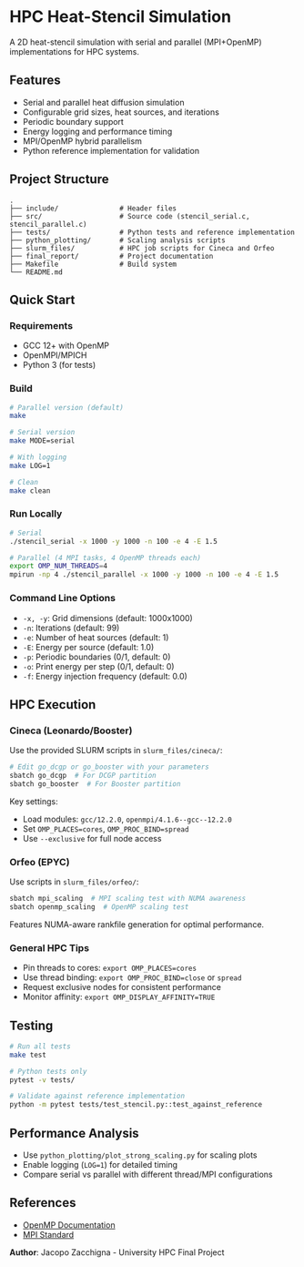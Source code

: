 # HPC Heat-Stencil Simulation

A 2D heat-stencil simulation with serial and parallel (MPI+OpenMP) implementations for HPC systems.

## Features

- Serial and parallel heat diffusion simulation
- Configurable grid sizes, heat sources, and iterations
- Periodic boundary support
- Energy logging and performance timing
- MPI/OpenMP hybrid parallelism
- Python reference implementation for validation

## Project Structure

```
.
├── include/               # Header files
├── src/                   # Source code (stencil_serial.c, stencil_parallel.c)
├── tests/                 # Python tests and reference implementation
├── python_plotting/       # Scaling analysis scripts
├── slurm_files/           # HPC job scripts for Cineca and Orfeo
├── final_report/          # Project documentation
├── Makefile               # Build system
└── README.md
```

## Quick Start

### Requirements

- GCC 12+ with OpenMP
- OpenMPI/MPICH
- Python 3 (for tests)

### Build

```bash
# Parallel version (default)
make

# Serial version
make MODE=serial

# With logging
make LOG=1

# Clean
make clean
```

### Run Locally

```bash
# Serial
./stencil_serial -x 1000 -y 1000 -n 100 -e 4 -E 1.5

# Parallel (4 MPI tasks, 4 OpenMP threads each)
export OMP_NUM_THREADS=4
mpirun -np 4 ./stencil_parallel -x 1000 -y 1000 -n 100 -e 4 -E 1.5
```

### Command Line Options

- `-x, -y`: Grid dimensions (default: 1000x1000)
- `-n`: Iterations (default: 99)
- `-e`: Number of heat sources (default: 1)
- `-E`: Energy per source (default: 1.0)
- `-p`: Periodic boundaries (0/1, default: 0)
- `-o`: Print energy per step (0/1, default: 0)
- `-f`: Energy injection frequency (default: 0.0)

## HPC Execution

### Cineca (Leonardo/Booster)

Use the provided SLURM scripts in `slurm_files/cineca/`:

```bash
# Edit go_dcgp or go_booster with your parameters
sbatch go_dcgp  # For DCGP partition
sbatch go_booster  # For Booster partition
```

Key settings:

- Load modules: `gcc/12.2.0`, `openmpi/4.1.6--gcc--12.2.0`
- Set `OMP_PLACES=cores`, `OMP_PROC_BIND=spread`
- Use `--exclusive` for full node access

### Orfeo (EPYC)

Use scripts in `slurm_files/orfeo/`:

```bash
sbatch mpi_scaling  # MPI scaling test with NUMA awareness
sbatch openmp_scaling  # OpenMP scaling test
```

Features NUMA-aware rankfile generation for optimal performance.

### General HPC Tips

- Pin threads to cores: `export OMP_PLACES=cores`
- Use thread binding: `export OMP_PROC_BIND=close` or `spread`
- Request exclusive nodes for consistent performance
- Monitor affinity: `export OMP_DISPLAY_AFFINITY=TRUE`

## Testing

```bash
# Run all tests
make test

# Python tests only
pytest -v tests/

# Validate against reference implementation
python -m pytest tests/test_stencil.py::test_against_reference
```

## Performance Analysis

- Use `python_plotting/plot_strong_scaling.py` for scaling plots
- Enable logging (`LOG=1`) for detailed timing
- Compare serial vs parallel with different thread/MPI configurations

## References

- [OpenMP Documentation](https://www.openmp.org)
- [MPI Standard](https://www.mpi-forum.org)

**Author**: Jacopo Zacchigna - University HPC Final Project
